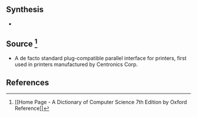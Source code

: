 ## Synthesis
- 
## Source [^1]
- A de facto standard plug-compatible parallel interface for printers, first used in printers manufactured by Centronics Corp.
## References

[^1]: [[Home Page - A Dictionary of Computer Science 7th Edition by Oxford Reference]]